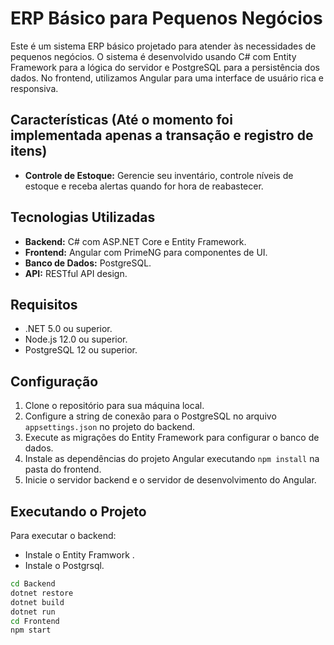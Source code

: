 # ERP Básico para Pequenos Negócios

Este é um sistema ERP  básico projetado para atender às necessidades de pequenos negócios. O sistema é desenvolvido usando C# com Entity Framework para a lógica do servidor e PostgreSQL para a persistência dos dados. No frontend, utilizamos Angular para uma interface de usuário rica e responsiva.

## Características (Até o momento foi implementada apenas a transação e registro de itens)

- **Controle de Estoque:** Gerencie seu inventário, controle níveis de estoque e receba alertas quando for hora de reabastecer.
  
## Tecnologias Utilizadas

- **Backend:** C# com ASP.NET Core e Entity Framework.
- **Frontend:** Angular com PrimeNG para componentes de UI.
- **Banco de Dados:** PostgreSQL.
- **API:** RESTful API design.

## Requisitos

- .NET 5.0 ou superior.
- Node.js 12.0 ou superior.
- PostgreSQL 12 ou superior.

## Configuração

1. Clone o repositório para sua máquina local.
2. Configure a string de conexão para o PostgreSQL no arquivo `appsettings.json` no projeto do backend.
3. Execute as migrações do Entity Framework para configurar o banco de dados.
4. Instale as dependências do projeto Angular executando `npm install` na pasta do frontend.
5. Inicie o servidor backend e o servidor de desenvolvimento do Angular.

## Executando o Projeto

Para executar o backend:
- Instale o Entity Framwork .
- Instale o Postgrsql.
```bash
cd Backend
dotnet restore
dotnet build
dotnet run
cd Frontend
npm start
